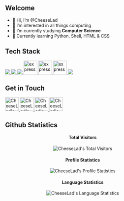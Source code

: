 ## Welcome

- 👋 Hi, I’m @CheeseLad
- 👀 I’m interested in all things computing
- 🌱 I’m currently studying <b>Computer Science</b>
- 🔨 Currently learning Python, Shell, HTML & CSS


## Tech Stack

<p align="left"> 
    <a href="https://www.w3.org/html/" target="_blank"> <img src="https://img.icons8.com/color/48/000000/html-5.png"/> </a> 
    <a href="https://www.w3schools.com/css/" target="_blank"> <img src="https://img.icons8.com/color/48/000000/css3.png"/> </a> 
    <a href="https://www.python.org" target="_blank"> <img src="https://img.icons8.com/color/48/000000/python.png"/> </a> 
    <a href="https://www.cprogramming.com/" target="_blank"> <img src="https://img.icons8.com/color/452/c-programming.png" alt="express" width="44" height="44"/> </a>
    <a href="https://en.wikipedia.org/wiki/Bash_(Unix_shell)" target="_blank"> <img src="https://bashlogo.com/img/symbol/png/full_colored_light.png" alt="express" width="44" height="44"/> </a>
    <a href="https://learn.microsoft.com/en-us/dotnet/csharp/" target="_blank"> <img src="https://miro.medium.com/v2/resize:fit:300/1*A_Hg7NPIoARg0RmdsVapqg.png" alt="express" width="44" height="44"/> </a>
    <a href="https://developer.mozilla.org/en-US/docs/Web/JavaScript" target="_blank"> <img src="https://img.icons8.com/color/48/000000/javascript.png"/> </a> 
</p>

## Get in Touch

<p align="left"> 
  <a href="https://cheeselad.github.io/">
    <img src="https://creazilla-store.fra1.digitaloceanspaces.com/icons/7916049/internet-icon-md.png" alt="CheeseLad's Portfolio Website" height="44" width="44">
  </a> <a href="https://www.linkedin.com/">
    <img src="https://www.vectorlogo.zone/logos/linkedin/linkedin-icon.svg" alt="CheeseLad's LinkedIn Profile" height="44" width="44">
  </a>   <a href="https://www.instagram.com/">
    <img src="https://www.vectorlogo.zone/logos/instagram/instagram-icon.svg" alt="CheeseLad's Instagram Profile" height="44" width="44">
  </a><a href="https://www.discord.com/">
    <img src="https://www.vectorlogo.zone/logos/discordapp/discordapp-icon.svg" alt="CheeseLad's Discord Profile" height="44" width="44">
  </a>
</p>

## Github Statistics

<h4 align="center">Total Visitors</h4>

<p align="center"><img src="https://profile-counter.glitch.me/{CheeseLad}/count.svg" alt="CheeseLad's Total Visitors" /></p>

<h4 align="center">Profile Statistics</h4>

<p align="center"><img src="https://github-readme-stats.vercel.app/api?username=CheeseLad&show_icons=true&theme=dark" alt="CheeseLad's Profile Statistics" align="center" /></p>

<h4 align="center">Language Statistics</h4>

<p align="center"><img align="center"
    src="https://github-readme-stats.vercel.app/api/top-langs?username=cheeselad&show_icons=true&locale=en&text_color=ffffff&layout=compact&theme=dark"
    alt="CheeseLad's Language Statistics" 
    bg_color=#808080/></p>


<!---
CheeseLad/CheeseLad is a ✨ special ✨ repository because its `README.md` (this file) appears on your GitHub profile.
You can click the Preview link to take a look at your changes.
--->
